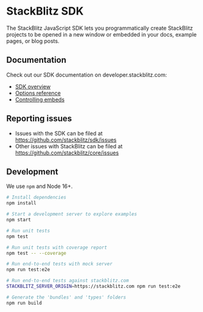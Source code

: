 # StackBlitz SDK

The StackBlitz JavaScript SDK lets you programmatically create StackBlitz projects to be opened in a new window or embedded in your docs, example pages, or blog posts.

## Documentation

Check out our SDK documentation on developer.stackblitz.com:

- [SDK overview](https://developer.stackblitz.com/platform/api/javascript-sdk)
- [Options reference](https://developer.stackblitz.com/platform/api/javascript-sdk-options)
- [Controlling embeds](https://developer.stackblitz.com/platform/api/javascript-sdk-vm)

## Reporting issues

- Issues with the SDK can be filed at https://github.com/stackblitz/sdk/issues
- Other issues with StackBlitz can be filed at https://github.com/stackblitz/core/issues

## Development

We use `npm` and Node 16+.

```sh
# Install dependencies
npm install

# Start a development server to explore examples
npm start

# Run unit tests
npm test

# Run unit tests with coverage report
npm test -- --coverage

# Run end-to-end tests with mock server
npm run test:e2e

# Run end-to-end tests against stackblitz.com
STACKBLITZ_SERVER_ORIGIN=https://stackblitz.com npm run test:e2e

# Generate the 'bundles' and 'types' folders
npm run build
```

